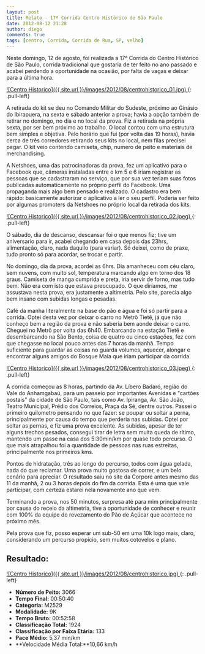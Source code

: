 ```yaml
---
layout: post
title: Relato - 17ª Corrida Centro Histórico de São Paulo
date: 2012-08-12 21:28
author: diego
comments: true
tags: [centro, Corrida, Corrida de Rua, SP, velho]
---
```

Neste domingo, 12 de agosto, foi realizada a 17ª Corrida do Centro Histórico de São Paulo, corrida tradicional que gostaria de ter feito no ano passado e acabei perdendo a oportunidade na ocasião, por falta de vagas e deixar para a última hora.

<a href="/images/2012/08/centrohistorico_01.jpg">
![Centro Historico]({{ site.url }}/images/2012/08/centrohistorico_01.jpg)
</a>
{: .pull-left}

A retirada do kit se deu no Comando Militar do Sudeste, próximo ao Ginásio do Ibirapuera, na sexta e sábado anterior a prova; havia a opção também de retirar no domingo, no dia e no local da prova. Fiz a retirada na própria sexta, por ser bem próximo ao trabalho. O local contou com uma estrutura bem simples e objetiva. Pelo horário que fui (por volta das 19 horas), havia cerca de três corredores retirando seus kits no local, nem filas precisei pegar. O kit veio contendo camiseta, chip, numero de peito e materiais de merchandising.

A Netshoes, uma das patrocinadoras da prova, fez um aplicativo para o Facebook que, câmeras instaladas entre o km 5 e 6 iriam registrar as pessoas que se cadastraram no serviço, que por sua vez teriam suas fotos publicadas automaticamente no próprio perfil do Facebook. Uma propaganda mais algo bem pensado e realizado. O cadastro era bem rápido: basicamente autorizar o aplicativo a ler o seu perfil. Poderia ser feito por algumas promoters da Netshoes no próprio local da retirada dos kits.

<a href="/images/2012/08/centrohistorico_02.jpeg">
![Centro Historico]({{ site.url }}/images/2012/08/centrohistorico_02.jpeg)
</a>
{: .pull-left}

O sábado, dia de descanso, descansar foi o que menos fiz; tive um aniversario para ir, acabei chegando em casa depois das 23hrs, alimentação, claro, nada daquilo (para variar). Só deixei, como de praxe, tudo pronto só para acordar, se trocar e partir.

No domingo, dia da prova, acordei as 6hrs. Dia amanheceu com céu claro, sem nuvens, com muito sol, temperatura marcando algo em torno dos 18 graus. Camiseta de manga cumprida e preta, iria servir de forno, mas tudo bem. Não era com isto que estava preocupado. O que diríamos, me assustava nesta prova, era justamente a altimetria. Pelo site, parecia algo bem insano com subidas longas e pesadas.

Café da manha literalmente na base do pão e água e foi só partir para a corrida. Optei desta vez por deixar o carro no Metrô Tietê, já que não conheço bem a região da prova e não saberia bem aonde deixar o carro. Cheguei no Metrô por volta das 6h40. Embarcando na estação Tietê e desembarcando na São Bento, coisa de quatro ou cinco estações, fez com que chegasse no local pouco antes das 7 horas da manhã. Tempo suficiente para guardar as coisas no guarda volumes, aquecer, alongar e encontrar alguns amigos do Bosque Maia que iriam participar da corrida.

<a href="/images/2012/08/centrohistorico_03.jpeg">
![Centro Historico]({{ site.url }}/images/2012/08/centrohistorico_03.jpeg)
</a>
{: .pull-left}

A corrida começou as 8 horas, partindo da Av. Líbero Badaró, região do Vale do Anhamgabaú, para um passeio por importantes Avenidas e "cartões postais" da cidade de São Paulo, tais como Av. Ipiranga, Av. São João, Teatro Municipal, Prédio dos Correios, Praça da Sé, dentre outros. Passei o primeiro quilometro pensando no que fazer: se poupar ou soltar a perna, principalmente por causa do tempo que perderia nas subidas. Optei por soltar as pernas, e fiz uma prova excelente. As subidas, apesar de ter alguns trechos pesados, consegui tirar de letra sem muita queda de rítimo, mantendo um passe na casa dos 5:30min/km por quase todo percurso. O que mais atrapalhou foi a quantidade de pessoas nas ruas estreitas, principalmente nos primeiros kms.

Pontos de hidratação, três ao longo do percurso, todos com água gelada, nada do que reclamar. Uma prova muito gostosa de correr, e um belo cenário para apreciar. O resultado saiu no site da Corpore antes mesmo das 11 da manhã, 2 ou 3 horas depois do fim da corrida. Esta é uma que vale participar, com certeza estarei nela novamente ano que vem.

Terminando a prova, nos 50 minutos, surpresa até para mim principalmente por causa do receio da altimetria, tive a oportunidade de conhecer e reunir com 100% da equipe do revezamento do Pão de Açúcar que acontece no próximo mês.

Pela prova que fiz, posso esperar um sub-50 em uma 10k logo mais, claro, considerando um percurso propício, sem muitos cotovelos e plano.

## Resultado:

<a href="/images/2012/08/centrohistorico_big.jpg">
![Centro Historico]({{ site.url }}/images/2012/08/centrohistorico.jpg)
</a>
{: .pull-left}

* **Número de Peito:** 3066
* **Tempo Final:** 00:50:40
* **Categoria:** M2529
* **Modalidade:** 9K
* **Tempo Bruto:** 00:52:58
* **Classificação Total:** 1924
* **Classificação por Faixa Etária:** 133
* **Pace Médio:** 5,37 min/km
* **Velocidade Média Total:**10,66 km/h




